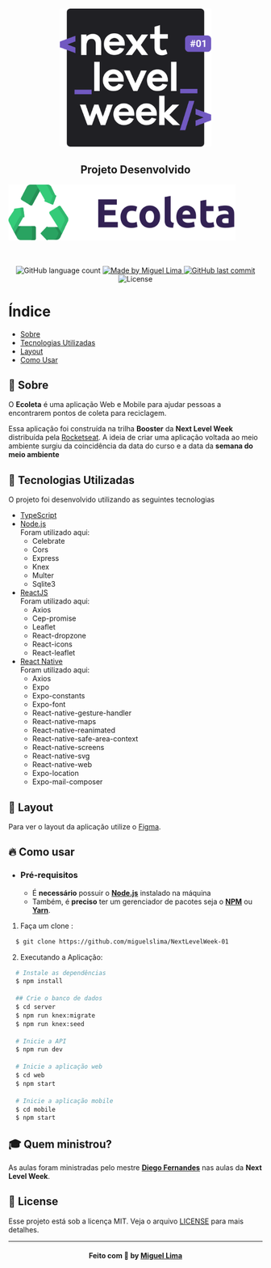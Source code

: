 <h3 align="center">
    <img alt="Logo" title="#logo" width="300px" src="https://raw.githubusercontent.com/miguelslima/NextLevelWeek-01/6189e50720b8bca5158c99183fd6c192e4e74744/logoNLW01.svg">
    <h2 align="center">Projeto Desenvolvido</h2> 
    <img alt="Logo" title="#logo" width="450px" src="https://github.com/miguelslima/NextLevelWeek-01/blob/master/logoEcoleta.png?raw=true">
    <br><br>
    <br>
</h3>

<p align="center">
  <img alt="GitHub language count" src="https://img.shields.io/github/languages/count/miguelslima/NextLevelWeek-01?color=%2304D361">
	
  <a href="https://www.linkedin.com/in/miguelslima/">
    <img alt="Made by Miguel Lima" src="https://img.shields.io/badge/made%20by-miguelslima-%2304D361">
  </a>

  <a href="https://github.com/miguelslima/NextLevelWeek-01/commits/master">
    <img alt="GitHub last commit" src="https://img.shields.io/github/last-commit/miguelslima/NextLevelWeek-01">
  </a>

  <img alt="License" src="https://img.shields.io/badge/license-MIT-brightgreen">
   <a href="https://github.com/miguelslima/NextLevelWeek-01">
  </a>
</p>

# Índice

- [Sobre](#sobre)
- [Tecnologias Utilizadas](#tecnologias-utilizadas)
- [Layout](#layout)
- [Como Usar](#como-usar)

<a id="sobre"></a>

## :bookmark: Sobre

O <strong>Ecoleta</strong> é uma aplicação Web e Mobile para ajudar pessoas a encontrarem pontos de coleta para reciclagem.

Essa aplicação foi construída na trilha <strong>Booster</strong> da <strong>Next Level Week</strong> distribuída pela [Rocketseat](https://rocketseat.com.br/). A ideia de criar uma aplicação voltada ao meio ambiente surgiu da coincidência da data do curso e a data da <strong>semana do meio ambiente</strong>

<a id="tecnologias-utilizadas"></a>

## :rocket: Tecnologias Utilizadas

O projeto foi desenvolvido utilizando as seguintes tecnologias

- [TypeScript](https://www.typescriptlang.org/)
- [Node.js](https://nodejs.org/en/)<br>
  Foram utilizado aqui:
  - Celebrate
  - Cors
  - Express
  - Knex
  - Multer
  - Sqlite3
- [ReactJS](https://reactjs.org/)<br>
Foram utilizado aqui:
  - Axios
  - Cep-promise
  - Leaflet
  - React-dropzone
  - React-icons
  - React-leaflet
- [React Native](https://reactnative.dev/) <br>
Foram utilizado aqui:
  - Axios
  - Expo
  - Expo-constants
  - Expo-font
  - React-native-gesture-handler
  - React-native-maps
  - React-native-reanimated
  - React-native-safe-area-context
  - React-native-screens
  - React-native-svg
  - React-native-web
  - Expo-location
  - Expo-mail-composer

<a id="layout"></a>

## 🔖 Layout

Para ver o layout da aplicação utilize o [Figma](https://www.figma.com/file/1SxgOMojOB2zYT0Mdk28lB/).

<a id="como-usar"></a>

## :fire: Como usar

- ### **Pré-requisitos**

  - É **necessário** possuir o **[Node.js](https://nodejs.org/en/)** instalado na máquina
  - Também, é **preciso** ter um gerenciador de pacotes seja o **[NPM](https://www.npmjs.com/)** ou **[Yarn](https://yarnpkg.com/)**.

1. Faça um clone :

```sh
  $ git clone https://github.com/miguelslima/NextLevelWeek-01
```

2. Executando a Aplicação:

```sh
  # Instale as dependências
  $ npm install

  ## Crie o banco de dados
  $ cd server
  $ npm run knex:migrate
  $ npm run knex:seed

  # Inicie a API
  $ npm run dev

  # Inicie a aplicação web
  $ cd web
  $ npm start

  # Inicie a aplicação mobile
  $ cd mobile
  $ npm start
```


## :mortar_board: Quem ministrou?

As aulas foram ministradas pelo mestre **[Diego Fernandes](https://github.com/diego3g)** nas aulas da **Next Level Week**.

## :memo: License

Esse projeto está sob a licença MIT. Veja o arquivo [LICENSE](LICENSE.md) para mais detalhes.

---

<h4 align="center">
    Feito com 💜 by <a href="https://www.linkedin.com/in/miguelslima1986/" target="_blank">Miguel Lima</a>
</h4>
